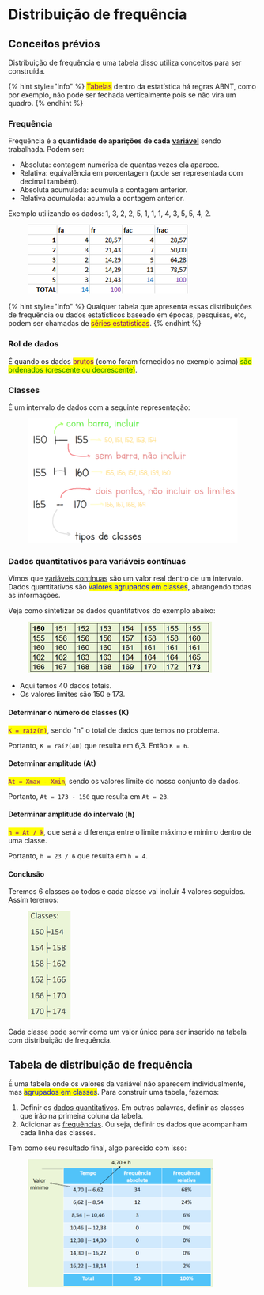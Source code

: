# Distribuição de frequência

## Conceitos prévios

Distribuição de frequência e uma tabela disso utiliza conceitos para ser construída.

{% hint style="info" %}
<mark style="color:purple;">Tabelas</mark> dentro da estatística há regras ABNT, como por exemplo, não pode ser fechada verticalmente pois se não vira um quadro.
{% endhint %}

### Frequência

Frequência é a **quantidade de aparições de cada** [**variável**](conceitos-base.md) sendo trabalhada. Podem ser:

* Absoluta: contagem numérica de quantas vezes ela aparece.
* Relativa: equivalência em porcentagem (pode ser representada com decimal também).
* Absoluta acumulada: acumula a contagem anterior.
* Relativa acumulada: acumula a contagem anterior.

Exemplo utilizando os dados: 1, 3, 2, 2, 5, 1, 1, 1, 4, 3, 5, 5, 4, 2.

<figure><img src="../../.gitbook/assets/tabela em estatistica.png" alt=""><figcaption></figcaption></figure>

{% hint style="info" %}
Qualquer tabela que apresenta essas distribuições de frequência ou dados estatísticos baseado em épocas, pesquisas, etc, podem ser chamadas de <mark style="color:purple;">séries estatísticas</mark>.
{% endhint %}

### Rol de dados

É quando os dados <mark style="color:purple;">brutos</mark> (como foram fornecidos no exemplo acima) <mark style="color:green;">são ordenados (crescente ou decrescente)</mark>.

### Classes

É um intervalo de dados com a seguinte representação:

<figure><img src="../../.gitbook/assets/tipos de classe em estatistica.png" alt="" width="563"><figcaption></figcaption></figure>

### Dados quantitativos para variáveis contínuas

Vimos que [variáveis contínuas](conceitos-base.md) são um valor real dentro de um intervalo. Dados quantitativos são <mark style="color:blue;">valores agrupados em classes</mark>, abrangendo todas as informações.

Veja como sintetizar os dados quantitativos do exemplo abaixo:

<figure><img src="../../.gitbook/assets/exemplo de sintetizar dados quantitativos.png" alt="" width="372"><figcaption></figcaption></figure>

* Aqui temos 40 dados totais.
* Os valores limites são 150 e 173.

#### Determinar o número de classes (K)

<mark style="color:purple;">`K = raíz(n)`</mark>, sendo "n" o total de dados que temos no problema.

Portanto, `K = raíz(40)` que resulta em 6,3. Então `K = 6`.

#### Determinar amplitude (At)

<mark style="color:purple;">`At = Xmax - Xmin`</mark>, sendo os valores limite do nosso conjunto de dados.

Portanto, `At = 173 - 150` que resulta em `At = 23`.

#### Determinar amplitude do intervalo (h)

<mark style="color:purple;">`h = At / k`</mark>, que será a diferença entre o limite máximo e mínimo dentro de uma classe.

Portanto, `h = 23 / 6` que resulta em `h = 4`.

#### Conclusão

Teremos 6 classes ao todos e cada classe vai incluir 4 valores seguidos. Assim teremos:

<figure><img src="../../.gitbook/assets/classes sintetizadas em estatistica.png" alt="" width="86"><figcaption></figcaption></figure>

Cada classe pode servir como um valor único para ser inserido na tabela com distribuição de frequência.

## Tabela de distribuição de frequência

É uma tabela onde os valores da variável não aparecem individualmente, mas <mark style="color:blue;">agrupados em classes</mark>. Para construir uma tabela, fazemos:

1. Definir os [dados quantitativos](distribuicao-de-frequencia.md#dados-quantitativos-para-variaveis-continuas). Em outras palavras, definir as classes que irão na primeira coluna da tabela.
2. Adicionar as [frequências](distribuicao-de-frequencia.md#frequencia). Ou seja, definir os dados que acompanham cada linha das classes.

Tem como seu resultado final, algo parecido com isso:

<figure><img src="../../.gitbook/assets/tabela de distribuição de frequencia.png" alt="" width="375"><figcaption></figcaption></figure>

